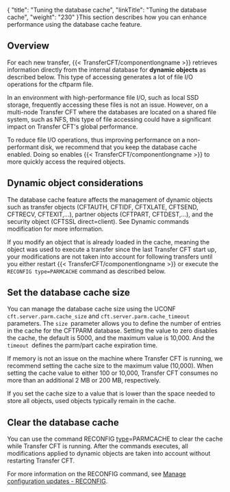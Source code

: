 {
    "title": "Tuning the database cache",
    "linkTitle": "Tuning the database cache",
    "weight": "230"
}This section describes how you can enhance performance using the database cache feature.

## Overview

For each new transfer, {{< TransferCFT/componentlongname  >}} retrieves information directly from the internal database for **dynamic objects** as described below. This type of accessing generates a lot of file I/O operations for the cftparm file.

In an environment with high-performance file I/O, such as local SSD storage, frequently accessing these files is not an issue. However, on a multi-node Transfer CFT where the databases are located on a shared file system, such as NFS, this type of file accessing could have a significant impact on Transfer CFT's global performance.

To reduce file I/O operations, thus improving performance on a non-performant disk, we recommend that you keep the database cache enabled. Doing so enables {{< TransferCFT/componentlongname  >}} to more quickly access the required objects.

## Dynamic object considerations

The database cache feature affects the management of dynamic objects such as transfer objects (CFTAUTH, CFTIDF, CFTXLATE, CFTSEND, CFTRECV, CFTEXIT,...), partner objects (CFTPART, CFTDEST,...), and the security object (CFTSSL direct=client). See Dynamic commands modification for more information.

If you modify an object that is already loaded in the cache, meaning the object was used to execute a transfer since the last Transfer CFT start up, your modifications are not taken into account for following transfers until you either restart {{< TransferCFT/componentlongname  >}} or execute the `RECONFIG type=PARMCACHE` command as described below.

## Set the database cache size

You can manage the database cache size using the UCONF `cft.server.parm.cache_size` and `cft.server.parm.cache_timeout` parameters. The `size `parameter allows you to define the number of entries in the cache for the CFTPARM database. Setting the value to zero disables the cache, the default is 5000, and the maximum value is 10,000. And the `timeout `defines the parm/part cache expiration time.

If memory is not an issue on the machine where Transfer CFT is running, we recommend setting the cache size to the maximum value (10,000). When setting the cache value to either 100 or 10,000, Transfer CFT consumes no more than an additional 2 MB or 200 MB, respectively.

If you set the cache size to a value that is lower than the space needed to store all objects, used objects typically remain in the cache.

<span id="Clear"></span>

## Clear the database cache

You can use the command RECONFIG [type](../../c_intro_userinterfaces/command_summary/parameter_intro/type)=PARMCACHE to clear the cache while Transfer CFT is running. After the commands executes, all modifications applied to dynamic objects are taken into account without restarting Transfer CFT.

For more information on the RECONFIG command, see <a href="../../admin_intro/admin_commands_intro/reconfig" class="MCXref xref">Manage configuration updates - RECONFIG</a>.
